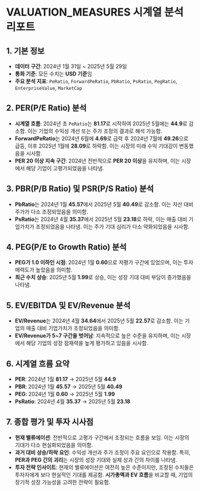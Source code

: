 # VALUATION_MEASURES 시계열 분석 리포트

## 1. 기본 정보
- **데이터 구간**: 2024년 1월 31일 ~ 2025년 5월 29일
- **통화 기준**: 모든 수치는 **USD 기준**임
- **주요 분석 지표**: `PeRatio`, `ForwardPeRatio`, `PbRatio`, `PsRatio`, `PegRatio`, `EnterpriseValue`, `MarketCap`

## 2. PER(P/E Ratio) 분석
- **시계열 흐름**: 2024년 초 `PeRatio`는 **81.17**로 시작하여 2025년 5월에는 **44.9**로 감소함. 이는 기업의 수익성 개선 또는 주가 조정의 결과로 해석 가능함.
- **ForwardPeRatio**는 2024년 6월에 **4.69**로 급락 후 2024년 7월에 **49.26**으로 급등, 이후 2025년 1월에 **28.09**로 하락함. 이는 시장의 미래 수익 기대감이 변동했음을 시사함.
- **PER 20 이상 지속 구간**: 2024년 전반적으로 **PER 20 이상**을 유지하며, 이는 시장에서 해당 기업이 고평가되었음을 나타냄.

## 3. PBR(P/B Ratio) 및 PSR(P/S Ratio) 분석
- **PbRatio**는 2024년 1월 **45.57**에서 2025년 5월 **40.49**로 감소함. 이는 자산 대비 주가가 다소 조정되었음을 의미함.
- **PsRatio**는 2024년 4월 **35.37**에서 2025년 5월 **23.18**로 하락, 이는 매출 대비 기업가치가 조정되었음을 나타냄. 이는 주가 기대 심리가 다소 약화되었음을 시사함.

## 4. PEG(P/E to Growth Ratio) 분석
- **PEG가 1.0 이하인 시점**: 2024년 1월 **0.60**으로 저평가 구간에 있었으며, 이는 투자 매력도가 높았음을 의미함.
- **최근 수치 상승**: 2025년 5월 **1.99**로 상승, 이는 성장 기대 대비 부담이 증가했음을 나타냄.

## 5. EV/EBITDA 및 EV/Revenue 분석
- **EV/Revenue**는 2024년 4월 **34.64**에서 2025년 5월 **22.57**로 감소함. 이는 기업의 매출 대비 기업가치가 조정되었음을 의미함.
- **EV/Revenue가 5~7 구간을 벗어남**: 지속적으로 높은 수준을 유지하며, 이는 시장에서 해당 기업의 성장 잠재력을 높게 평가하고 있음을 시사함.

## 6. 시계열 흐름 요약
- **PER**: 2024년 1월 **81.17** → 2025년 5월 **44.9**
- **PBR**: 2024년 1월 **45.57** → 2025년 5월 **40.49**
- **PEG**: 2024년 1월 **0.60** → 2025년 5월 **1.99**
- **PsRatio**: 2024년 4월 **35.37** → 2025년 5월 **23.18**

## 7. 종합 평가 및 투자 시사점
- **현재 밸류에이션**: 전반적으로 고평가 구간에서 조정되는 흐름을 보임. 이는 시장의 기대가 다소 현실화되었음을 의미함.
- **과거 대비 상승/하락 요인**: 수익성 개선과 주가 조정이 주요 요인으로 작용함. 특히, **PER과 PEG 간의 괴리**는 시장의 성장 기대와 실제 성과 간의 차이를 나타냄.
- **투자 전략 인사이트**: 현재의 밸류에이션은 여전히 높은 수준이지만, 조정된 수치들은 투자자에게 보다 현실적인 기대를 제공함. **시가총액과 EV 흐름**을 비교할 때, 기업의 장기적 성장 가능성을 고려한 전략이 필요함.